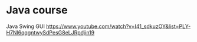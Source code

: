 # Java course

Java Swing GUI
https://www.youtube.com/watch?v=I41_sdkuzOY&list=PLY-H7Nl6qqgntwySdPesG8eLJRpdjin19

